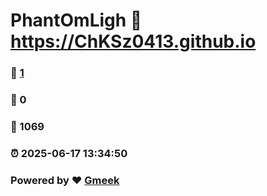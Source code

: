 # PhantOmLigh :link: https://ChKSz0413.github.io 
### :page_facing_up: [1](https://ChKSz0413.github.io/tag.html) 
### :speech_balloon: 0 
### :hibiscus: 1069 
### :alarm_clock: 2025-06-17 13:34:50 
### Powered by :heart: [Gmeek](https://github.com/Meekdai/Gmeek)
